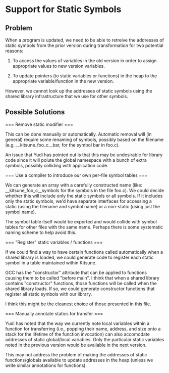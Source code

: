 
Support for Static Symbols
==========================

Problem
-------

When a program is updated, we need to be able to retreive the
addresses of static symbols from the prior version during
transformation for two potential reasons:

1. To access the values of variables in the old version in order to
   assign appropriate values to new version variables.

2. To update pointers (to static variables or functions) in the heap
   to the appropriate variable/function in the new version.

However, we cannot look up the addresses of static symbols using the
shared library infrastructure that we use for other symbols.

Possible Solutions
------------------

=== Remove static modifier === 

This can be done manually or automatically.  Automatic removal will
(in general) require some renaming of symbols, possibly based on the
filename (e.g. __kitsune_foo_c__bar, for the symbol bar in foo.c).

An issue that Yudi has pointed out is that this may be undesirable for
library code since it will polute the global namespace with a bunch of
extra symbols, possibly colliding with application code.

=== Use a compiler to introduce our own per-file symbol tables ===

We can generate an array with a carefully constructed name (like:
__kitsune_foo_c__symbols for the symbols in the file foo.c).  We could
decide whether this will include only the static symbols or all
symbols.  If it includes only the static symbols, we'd have separate
interfaces for accessing a static (using the filename and symbol name)
or a non-static (using just the symbol name).

The symbol table itself would be exported and would collide with
symbol tables for other files with the same name.  Perhaps there is
some systematic naming scheme to help avoid this.

=== "Register" static variables / functions ===

If we could find a way to have certain functions called automatically
when a shared library is loaded, we could generate code to register
each static symbol in a table maintained within Kitsune.

GCC has the "constructor" attribute that can be applied to functions
causing them to be called "before main".  I think that when a shared
library contains "constructor" functions, those functions will be
called when the shared library loads.  If so, we could generate
constructor functions that register all static symbols with our
library.

I think this might be the cleanest choice of those presented in this
file.

=== Manually annotate statics for transfer ===

Yudi has noted that the way we currently note local variables within a
function for transferring (i.e., popping their name, address, and size
onto a stack for the lifetime of the function invocation) can also
accomodate addresses of static global/local variables.  Only the
particular static variables noted in the previous version would be
available in the next version.

This may not address the problem of making the addresses of static
functions/globals available to update addresses in the heap (unless we
write similar annotations for functions).

